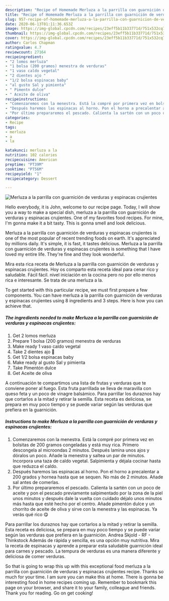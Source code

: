 ```yaml
---
description: "Recipe of Homemade Merluza a la parrilla con guarnición de verduras y espinacas crujientes"
title: "Recipe of Homemade Merluza a la parrilla con guarnición de verduras y espinacas crujientes"
slug: 957-recipe-of-homemade-merluza-a-la-parrilla-con-guarnicion-de-verduras-y-espinacas-crujientes
date: 2020-06-13T01:11:36.653Z
image: https://img-global.cpcdn.com/recipes/23eff5b11b33771d/751x532cq70/merluza-a-la-parrilla-con-guarnicion-de-verduras-y-espinacas-crujientes-foto-principal.jpg
thumbnail: https://img-global.cpcdn.com/recipes/23eff5b11b33771d/751x532cq70/merluza-a-la-parrilla-con-guarnicion-de-verduras-y-espinacas-crujientes-foto-principal.jpg
cover: https://img-global.cpcdn.com/recipes/23eff5b11b33771d/751x532cq70/merluza-a-la-parrilla-con-guarnicion-de-verduras-y-espinacas-crujientes-foto-principal.jpg
author: Carlos Chapman
ratingvalue: 4.7
reviewcount: 27164
recipeingredient:
- "2 lomos merluza"
- "1 bolsa (200 gramos) menestra de verduras"
- "1 vaso caldo vegetal"
- "2 dientes ajo "
- "1/2 bolsa espinacas baby"
- "al gusto Sal y pimienta"
- " Pimentn dulce"
- " Aceite de oliva"
recipeinstructions:
- "Comenzaremos con la menestra. Está la compré por primera vez en bolsitas de 200 gramos congeladas y está muy rica. Primero descongela al microondas 2 minutos. Después lamina unos ajos y dóralos un poco. Añade la menestra y saltea un par de minutos. Incorpora una taza de caldo vegetal. Salpimienta y déjala cocinar hasta que reduzca el caldo."
- "Después haremos las espinacas al horno. Pon el horno a precalentar a 200 grados y hornea hasta que se sequen. No más de 2 minutos. Añade sal antes de comerlas."
- "Por último prepararemos el pescado. Calienta la sartén con un poco de aceite y pon el pescado previamente salpimentado por la zona de la piel unos minutos y después dale la vuelta con cuidado déjalo unos minutos más hasta que esté hecho por el centro. Añade pimentón dulce y un chorrito de aceite de oliva y sirve con la menestra y las espinacas. Ya verás qué rico 😋"
categories:
- Recipe
tags:
- merluza
- a
- la

katakunci: merluza a la 
nutrition: 102 calories
recipecuisine: American
preptime: "PT39M"
cooktime: "PT56M"
recipeyield: "1"
recipecategory: Dessert

---
```



![Merluza a la parrilla con guarnición de verduras y espinacas crujientes](https://img-global.cpcdn.com/recipes/23eff5b11b33771d/751x532cq70/merluza-a-la-parrilla-con-guarnicion-de-verduras-y-espinacas-crujientes-foto-principal.jpg)

Hello everybody, it is John, welcome to our recipe page. Today, I will show you a way to make a special dish, merluza a la parrilla con guarnición de verduras y espinacas crujientes. One of my favorites food recipes. For mine, I'm gonna make it a bit tasty. This is gonna smell and look delicious.

Merluza a la parrilla con guarnición de verduras y espinacas crujientes is one of the most popular of recent trending foods on earth. It's appreciated by millions daily. It's simple, it is fast, it tastes delicious. Merluza a la parrilla con guarnición de verduras y espinacas crujientes is something that I have loved my entire life. They're fine and they look wonderful.

Mira esta rica receta de Merluza a la parrilla con guarnición de verduras y espinacas crujientes. Hoy os comparto esta receta ideal para cenar rico y saludable. Fácil fácil. nivel iniciación en la cocina pero no por ello menos rica e interesante. Se trata de una merluza a la.


To get started with this particular recipe, we must first prepare a few components. You can have merluza a la parrilla con guarnición de verduras y espinacas crujientes using 8 ingredients and 3 steps. Here is how you can achieve that.

<!--inarticleads1-->

##### The ingredients needed to make Merluza a la parrilla con guarnición de verduras y espinacas crujientes:

1. Get 2 lomos merluza
1. Prepare 1 bolsa (200 gramos) menestra de verduras
1. Make ready 1 vaso caldo vegetal
1. Take 2 dientes ajo 🧄
1. Get 1/2 bolsa espinacas baby
1. Make ready al gusto Sal y pimienta
1. Take  Pimentón dulce
1. Get  Aceite de oliva


A continuación te compartimos una lista de frutas y verduras que te conviene poner al fuego. Esta fruta parrillada se lleva de maravilla con queso feta y un poco de vinagre balsámico. Para parrillar los duraznos hay que cortarlos a la mitad y retirar la semilla. Esta receta es deliciosa, se prepara en muy poco tiempo y se puede variar según las verduras que prefiera en la guarnición. 

<!--inarticleads2-->

##### Instructions to make Merluza a la parrilla con guarnición de verduras y espinacas crujientes:

1. Comenzaremos con la menestra. Está la compré por primera vez en bolsitas de 200 gramos congeladas y está muy rica. Primero descongela al microondas 2 minutos. Después lamina unos ajos y dóralos un poco. Añade la menestra y saltea un par de minutos. Incorpora una taza de caldo vegetal. Salpimienta y déjala cocinar hasta que reduzca el caldo.
1. Después haremos las espinacas al horno. Pon el horno a precalentar a 200 grados y hornea hasta que se sequen. No más de 2 minutos. Añade sal antes de comerlas.
1. Por último prepararemos el pescado. Calienta la sartén con un poco de aceite y pon el pescado previamente salpimentado por la zona de la piel unos minutos y después dale la vuelta con cuidado déjalo unos minutos más hasta que esté hecho por el centro. Añade pimentón dulce y un chorrito de aceite de oliva y sirve con la menestra y las espinacas. Ya verás qué rico 😋


Para parrillar los duraznos hay que cortarlos a la mitad y retirar la semilla. Esta receta es deliciosa, se prepara en muy poco tiempo y se puede variar según las verduras que prefiera en la guarnición. Andrea Skjold - RF - Thinkstock Además de rápida y sencilla, es una opción muy nutritiva. Mira la receta de espinacas y aprende a preparar esta saludable guarnición ideal para carnes y pescado. La tempura de verduras es una manera diferente y deliciosa de comer verduras. 

So that is going to wrap this up with this exceptional food merluza a la parrilla con guarnición de verduras y espinacas crujientes recipe. Thanks so much for your time. I am sure you can make this at home. There is gonna be interesting food in home recipes coming up. Remember to bookmark this page on your browser, and share it to your family, colleague and friends. Thank you for reading. Go on get cooking!
